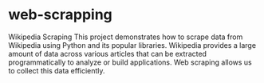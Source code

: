 # web-scrapping
Wikipedia Scraping This project demonstrates how to scrape data from Wikipedia using Python and its popular libraries. Wikipedia provides a large amount of data across various articles that can be extracted programmatically to analyze or build applications. Web scraping allows us to collect this data efficiently.  
